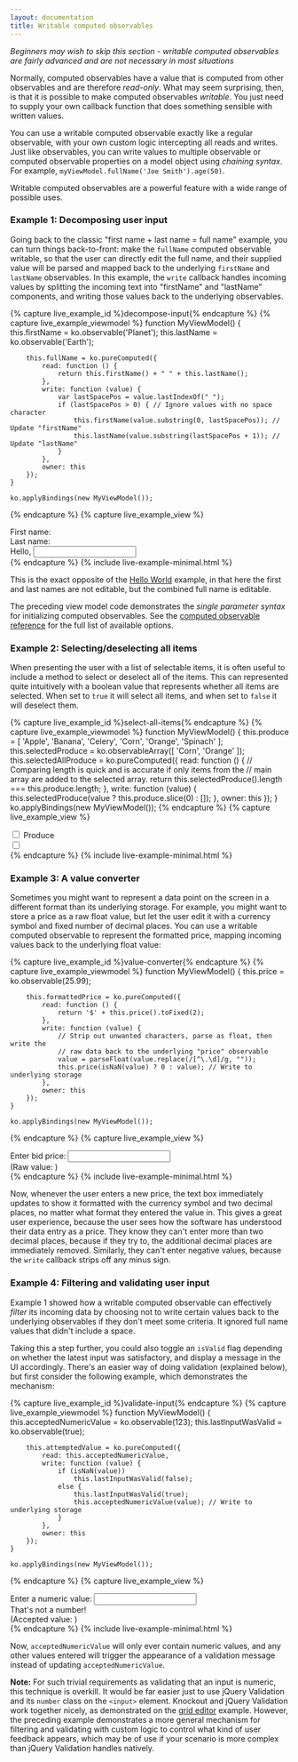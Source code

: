 ```yaml
---
layout: documentation
title: Writable computed observables
---
```


*Beginners may wish to skip this section - writable computed observables are fairly advanced and are not necessary in most situations*

Normally, computed observables have a value that is computed from other observables and are therefore *read-only*. What may seem surprising, then, is that it is possible to make computed observables *writable*. You just need to supply your own callback function that does something sensible with written values.

You can use a writable computed observable exactly like a regular observable, with your own custom logic intercepting all reads and writes. Just like observables, you can write values to multiple observable or computed observable properties on a model object using *chaining syntax*. For example, `myViewModel.fullName('Joe Smith').age(50)`.

Writable computed observables are a powerful feature with a wide range of possible uses.

### Example 1: Decomposing user input

Going back to the classic "first name + last name = full name" example, you can turn things back-to-front: make the `fullName` computed observable writable, so that the user can directly edit the full name, and their supplied value will be parsed and mapped back to the underlying `firstName` and `lastName` observables. In this example, the `write` callback handles incoming values by splitting the incoming text into "firstName" and "lastName" components, and writing those values back to the underlying observables.

{% capture live_example_id %}decompose-input{% endcapture %}
{% capture live_example_viewmodel %}
    function MyViewModel() {
        this.firstName = ko.observable('Planet');
        this.lastName = ko.observable('Earth');

        this.fullName = ko.pureComputed({
            read: function () {
                return this.firstName() + " " + this.lastName();
            },
            write: function (value) {
                var lastSpacePos = value.lastIndexOf(" ");
                if (lastSpacePos > 0) { // Ignore values with no space character
                    this.firstName(value.substring(0, lastSpacePos)); // Update "firstName"
                    this.lastName(value.substring(lastSpacePos + 1)); // Update "lastName"
                }
            },
            owner: this
        });
    }

    ko.applyBindings(new MyViewModel());
{% endcapture %}
{% capture live_example_view %}
    <div>First name: <span data-bind="text: firstName"></span></div>
    <div>Last name: <span data-bind="text: lastName"></span></div>
    <div class="heading">Hello, <input data-bind="textInput: fullName"/></div>
{% endcapture %}
{% include live-example-minimal.html %}

This is the exact opposite of the [Hello World](../examples/helloWorld.html) example, in that here the first and last names are not editable, but the combined full name is editable.

The preceding view model code demonstrates the *single parameter syntax* for initializing computed observables. See the [computed observable reference](computed-reference.html) for the full list of available options.

### Example 2: Selecting/deselecting all items

When presenting the user with a list of selectable items, it is often useful to include a method to select or deselect all of the items. This can represented quite intuitively with a boolean value that represents whether all items are selected. When set to `true` it will select all items, and when set to `false` it will deselect them.

<style type="text/css">
    #select-all-items label { display: block; }
    #select-all-items .heading { border-bottom: 1px solid black; }
</style>

{% capture live_example_id %}select-all-items{% endcapture %}
{% capture live_example_viewmodel %}
    function MyViewModel() {
        this.produce = [ 'Apple', 'Banana', 'Celery', 'Corn', 'Orange', 'Spinach' ];
        this.selectedProduce = ko.observableArray([ 'Corn', 'Orange' ]);
        this.selectedAllProduce = ko.pureComputed({
            read: function () {
                // Comparing length is quick and is accurate if only items from the
                // main array are added to the selected array.
                return this.selectedProduce().length === this.produce.length;
            },
            write: function (value) {
                this.selectedProduce(value ? this.produce.slice(0) : []);
            },
            owner: this
        });
    }
    ko.applyBindings(new MyViewModel());
{% endcapture %}
{% capture live_example_view %}
    <div class="heading">
        <input type="checkbox" data-bind="checked: selectedAllProduce" title="Select all/none"/> Produce
    </div>
    <div data-bind="foreach: produce">
        <label>
            <input type="checkbox" data-bind="checkedValue: $data, checked: $parent.selectedProduce"/>
            <span data-bind="text: $data"></span>
        </label>
    </div>
{% endcapture %}
{% include live-example-minimal.html %}

### Example 3: A value converter

Sometimes you might want to represent a data point on the screen in a different format than its underlying storage. For example, you might want to store a price as a raw float value, but let the user edit it with a currency symbol and fixed number of decimal places. You can use a writable computed observable to represent the formatted price, mapping incoming values back to the underlying float value:

{% capture live_example_id %}value-converter{% endcapture %}
{% capture live_example_viewmodel %}
    function MyViewModel() {
        this.price = ko.observable(25.99);

        this.formattedPrice = ko.pureComputed({
            read: function () {
                return '$' + this.price().toFixed(2);
            },
            write: function (value) {
                // Strip out unwanted characters, parse as float, then write the 
                // raw data back to the underlying "price" observable
                value = parseFloat(value.replace(/[^\.\d]/g, ""));
                this.price(isNaN(value) ? 0 : value); // Write to underlying storage
            },
            owner: this
        });
    }

    ko.applyBindings(new MyViewModel());
{% endcapture %}
{% capture live_example_view %}
    <div>Enter bid price: <input data-bind="textInput: formattedPrice"/></div>
    <div>(Raw value: <span data-bind="text: price"></span>)</div>
{% endcapture %}
{% include live-example-minimal.html %}

Now, whenever the user enters a new price, the text box immediately updates to show it formatted with the currency symbol and two decimal places, no matter what format they entered the value in. This gives a great user experience, because the user sees how the software has understood their data entry as a price. They know they can't enter more than two decimal places, because if they try to, the additional decimal places are immediately removed. Similarly, they can't enter negative values, because the `write` callback strips off any minus sign.

### Example 4: Filtering and validating user input

Example 1 showed how a writable computed observable can effectively *filter* its incoming data by choosing not to write certain values back to the underlying observables if they don't meet some criteria. It ignored full name values that didn't include a space.

Taking this a step further, you could also toggle an `isValid` flag depending on whether the latest input was satisfactory, and display a message in the UI accordingly. There's an easier way of doing validation (explained below), but first consider the following example, which demonstrates the mechanism:

<style type="text/css">
    #validate-input .error { color: #A71500; font-weight: bold;  }
</style>

{% capture live_example_id %}validate-input{% endcapture %}
{% capture live_example_viewmodel %}
    function MyViewModel() {
        this.acceptedNumericValue = ko.observable(123);
        this.lastInputWasValid = ko.observable(true);

        this.attemptedValue = ko.pureComputed({
            read: this.acceptedNumericValue,
            write: function (value) {
                if (isNaN(value))
                    this.lastInputWasValid(false);
                else {
                    this.lastInputWasValid(true);
                    this.acceptedNumericValue(value); // Write to underlying storage
                }
            },
            owner: this
        });
    }

    ko.applyBindings(new MyViewModel());
{% endcapture %}
{% capture live_example_view %}
    <div>Enter a numeric value: <input data-bind="textInput: attemptedValue"/></div>
    <div class="error" data-bind="visible: !lastInputWasValid()">That's not a number!</div>
    <div>(Accepted value: <span data-bind="text: acceptedNumericValue"></span>)</div>
{% endcapture %}
{% include live-example-minimal.html %}

Now, `acceptedNumericValue` will only ever contain numeric values, and any other values entered will trigger the appearance of a validation message instead of updating `acceptedNumericValue`.

**Note:** For such trivial requirements as validating that an input is numeric, this technique is overkill. It would be far easier just to use jQuery Validation and its `number` class on the `<input>` element. Knockout and jQuery Validation work together nicely, as demonstrated on the [grid editor](../examples/gridEditor.html) example. However, the preceding example demonstrates a more general mechanism for filtering and validating with custom logic to control what kind of user feedback appears, which may be of use if your scenario is more complex than jQuery Validation handles natively.

